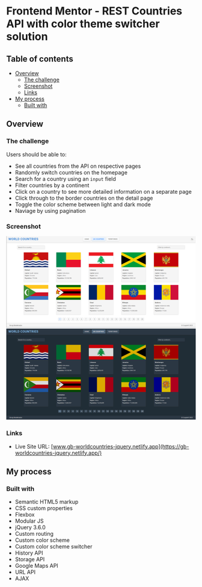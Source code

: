 # Frontend Mentor - REST Countries API with color theme switcher solution

## Table of contents

- [Overview](#overview)
  - [The challenge](#the-challenge)
  - [Screenshot](#screenshot)
  - [Links](#links)
- [My process](#my-process)
  - [Built with](#built-with)

## Overview

### The challenge

Users should be able to:

- See all countries from the API on respective pages
- Randomly switch countries on the homepage
- Search for a country using an `input` field
- Filter countries by a continent
- Click on a country to see more detailed information on a separate page
- Click through to the border countries on the detail page
- Toggle the color scheme between light and dark mode
- Naviage by using pagination

### Screenshot

![light-mode screenshot](./design/mine/1.png)
![dark-mode screenshot](./design/mine/2.png)

### Links

- Live Site URL: [www.gb-worldcountries-jquery.netlify.app](https://gb-worldcountries-jquery.netlify.app/)

## My process

### Built with

- Semantic HTML5 markup
- CSS custom properties
- Flexbox
- Modular JS
- jQuery 3.6.0
- Custom routing
- Custom color scheme
- Custom color scheme switcher
- History API
- Storage API
- Google Maps API
- URL API
- AJAX
